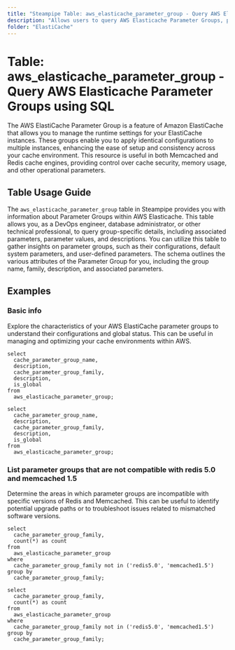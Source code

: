 ```yaml
---
title: "Steampipe Table: aws_elasticache_parameter_group - Query AWS Elasticache Parameter Groups using SQL"
description: "Allows users to query AWS Elasticache Parameter Groups, providing detailed information about each group's configurations, parameters, and associated metadata."
folder: "ElastiCache"
---
```


# Table: aws_elasticache_parameter_group - Query AWS Elasticache Parameter Groups using SQL

The AWS ElastiCache Parameter Group is a feature of Amazon ElastiCache that allows you to manage the runtime settings for your ElastiCache instances. These groups enable you to apply identical configurations to multiple instances, enhancing the ease of setup and consistency across your cache environment. This resource is useful in both Memcached and Redis cache engines, providing control over cache security, memory usage, and other operational parameters.

## Table Usage Guide

The `aws_elasticache_parameter_group` table in Steampipe provides you with information about Parameter Groups within AWS Elasticache. This table allows you, as a DevOps engineer, database administrator, or other technical professional, to query group-specific details, including associated parameters, parameter values, and descriptions. You can utilize this table to gather insights on parameter groups, such as their configurations, default system parameters, and user-defined parameters. The schema outlines the various attributes of the Parameter Group for you, including the group name, family, description, and associated parameters.

## Examples

### Basic info
Explore the characteristics of your AWS ElastiCache parameter groups to understand their configurations and global status. This can be useful in managing and optimizing your cache environments within AWS.

```sql+postgres
select
  cache_parameter_group_name,
  description,
  cache_parameter_group_family,
  description,
  is_global
from
  aws_elasticache_parameter_group;
```

```sql+sqlite
select
  cache_parameter_group_name,
  description,
  cache_parameter_group_family,
  description,
  is_global
from
  aws_elasticache_parameter_group;
```


### List parameter groups that are not compatible with redis 5.0 and memcached 1.5
Determine the areas in which parameter groups are incompatible with specific versions of Redis and Memcached. This can be useful to identify potential upgrade paths or to troubleshoot issues related to mismatched software versions.

```sql+postgres
select
  cache_parameter_group_family,
  count(*) as count
from
  aws_elasticache_parameter_group
where
  cache_parameter_group_family not in ('redis5.0', 'memcached1.5')
group by
  cache_parameter_group_family;
```

```sql+sqlite
select
  cache_parameter_group_family,
  count(*) as count
from
  aws_elasticache_parameter_group
where
  cache_parameter_group_family not in ('redis5.0', 'memcached1.5')
group by
  cache_parameter_group_family;
```